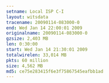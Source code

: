 ```yaml
---
setname: Local ISP C-I
layout: witsdata
tracename: 20090114-083000-0
end: Wed Jan 14 22:00:01 2009
originalname: 20090114-083000-0
gzsize: 2,403 MB
len: 0:30:00
start: Wed Jan 14 21:30:01 2009
totalwirelen: 33,014 MB
pkts: 60 million
size: 4,562 MB
md5: ce75e283415f6e3f75867545eafbb1ad
---
```

